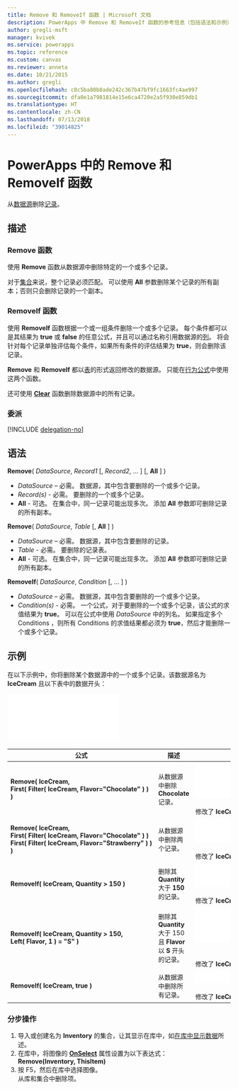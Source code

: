 ```yaml
---
title: Remove 和 RemoveIf 函数 | Microsoft 文档
description: PowerApps 中 Remove 和 RemoveIf 函数的参考信息（包括语法和示例）
author: gregli-msft
manager: kvivek
ms.service: powerapps
ms.topic: reference
ms.custom: canvas
ms.reviewer: anneta
ms.date: 10/21/2015
ms.author: gregli
ms.openlocfilehash: c8c5ba80b8ade242c367b47bf9fc1663fc4ae997
ms.sourcegitcommit: dfa0e1a7981814e15e6ca4720e2a5f930e859db1
ms.translationtype: HT
ms.contentlocale: zh-CN
ms.lasthandoff: 07/13/2018
ms.locfileid: "39014825"
---
```

# <a name="remove-and-removeif-functions-in-powerapps"></a>PowerApps 中的 Remove 和 RemoveIf 函数
从[数据源](../working-with-data-sources.md)删除[记录](../working-with-tables.md#records)。

## <a name="description"></a>描述
### <a name="remove-function"></a>Remove 函数
使用 **Remove** 函数从数据源中删除特定的一个或多个记录。  

对于[集合](../working-with-data-sources.md#collections)来说，整个记录必须匹配。 可以使用 **All** 参数删除某个记录的所有副本；否则只会删除记录的一个副本。

### <a name="removeif-function"></a>RemoveIf 函数
使用 **RemoveIf** 函数根据一个或一组条件删除一个或多个记录。 每个条件都可以是其结果为 **true** 或 **false** 的任意公式，并且可以通过名称引用数据源的[列](../working-with-tables.md#columns)。 将会针对每个记录单独评估每个条件，如果所有条件的评估结果为 **true**，则会删除该记录。

**Remove** 和 **RemoveIf** 都以[表](../working-with-tables.md)的形式返回修改的数据源。 只能在[行为公式](../working-with-formulas-in-depth.md)中使用这两个函数。

还可使用 **[Clear](function-clear-collect-clearcollect.md)** 函数删除数据源中的所有记录。

### <a name="delegation"></a>委派
[!INCLUDE [delegation-no](../../../includes/delegation-no.md)]

## <a name="syntax"></a>语法
**Remove**( *DataSource*, *Record1* [, *Record2*, ... ] [, **All** ] )

* *DataSource* – 必需。 数据源，其中包含要删除的一个或多个记录。
* *Record(s)* - 必需。 要删除的一个或多个记录。
* **All** - 可选。 在集合中，同一记录可能出现多次。  添加 **All** 参数即可删除记录的所有副本。

**Remove**( *DataSource*, *Table* [, **All** ] )

* *DataSource* – 必需。 数据源，其中包含要删除的记录。
* *Table* - 必需。 要删除的记录表。
* **All** - 可选。 在集合中，同一记录可能出现多次。  添加 **All** 参数即可删除记录的所有副本。

**RemoveIf**( *DataSource*, *Condition* [, ... ] )

* *DataSource* – 必需。 数据源，其中包含要删除的一个或多个记录。
* *Condition(s)* - 必需。 一个公式，对于要删除的一个或多个记录，该公式的求值结果为 **true**。  可以在公式中使用 *DataSource* 中的列名。  如果指定多个 Conditions ，则所有 Conditions 的求值结果都必须为 **true**，然后才能删除一个或多个记录。

## <a name="examples"></a>示例
在以下示例中，你将删除某个数据源中的一个或多个记录。该数据源名为 **IceCream** 且以下表中的数据开头：

![](media/function-remove-removeif/icecream.png)

| 公式 | 描述 | 结果 |
| --- | --- | --- |
| **Remove(&nbsp;IceCream,<br>First(&nbsp;Filter(&nbsp;IceCream,&nbsp;Flavor="Chocolate"&nbsp;)&nbsp;) )** |从数据源中删除 **Chocolate** 记录。 |<style> img { max-width: none } </style> ![](media/function-remove-removeif/icecream-no-chocolate.png)<br><br>修改了 **IceCream** 数据源。 |
| **Remove(&nbsp;IceCream,<br>First(&nbsp;Filter(&nbsp;IceCream,&nbsp;Flavor="Chocolate"&nbsp;)&nbsp;) First(&nbsp;Filter(&nbsp;IceCream,&nbsp;Flavor="Strawberry"&nbsp;)&nbsp;) )** |从数据源中删除两个记录。 |![](media/function-remove-removeif/icecream-only-vanilla.png)<br><br>修改了 **IceCream** 数据源。 |
| **RemoveIf(&nbsp;IceCream, Quantity&nbsp;>&nbsp;150 )** |删除其 **Quantity** 大于 **150** 的记录。 |![](media/function-remove-removeif/icecream-only-chocolate.png)<br><br>修改了 **IceCream** 数据源。 |
| **RemoveIf(&nbsp;IceCream, Quantity&nbsp;>&nbsp;150, Left(&nbsp;Flavor,&nbsp;1&nbsp;) = "S" )** |删除其 **Quantity** 大于 150 且 **Flavor** 以 **S** 开头的记录。 |![](media/function-remove-removeif/icecream-no-strawberry.png)<br><br><br>修改了 **IceCream** 数据源。 |
| **RemoveIf(&nbsp;IceCream, true )** |从数据源中删除所有记录。 |![](media/function-remove-removeif/icecream-empty.png)<br><br>修改了 **IceCream** 数据源。 |

### <a name="step-by-step"></a>分步操作
1. 导入或创建名为 **Inventory** 的集合，让其显示在库中，如[在库中显示数据](../show-images-text-gallery-sort-filter.md)所述。
2. 在库中，将图像的 **[OnSelect](../controls/properties-core.md)** 属性设置为以下表达式：<br>**Remove(Inventory, ThisItem)**
3. 按 F5，然后在库中选择图像。<br>从库和集合中删除项。

